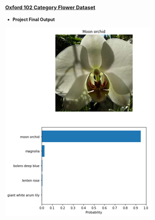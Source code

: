 ### [Oxford 102 Category Flower Dataset](https://www.robots.ox.ac.uk/~vgg/data/flowers/102/index.html) 

* #### Project Final Output
![Nanodegree completion certificate](./OUTPUT.png)

